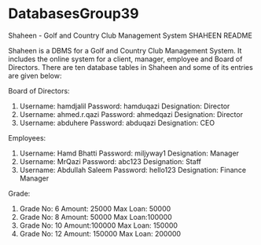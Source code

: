 # DatabasesGroup39
Shaheen - Golf and Country Club Management System
SHAHEEN README

Shaheen is a DBMS for a Golf and Country Club Management System. It includes the online system for a client, manager, employee and Board of Directors. 
There are ten database tables in Shaheen and some of its entries are given below:

Board of Directors:
1.	Username: hamdjalil 
Password: hamduqazi
Designation: Director
2.	Username: ahmed.r.qazi 
Password: ahmedqazi
Designation: Director
3.	Username: abduhere 
Password: abduqazi
Designation: CEO

Employees:
1.	Username: Hamd Bhatti
Password: miljyway1
Designation: Manager
2.	Username: MrQazi
Password: abc123
Designation: Staff
3.	Username: Abdullah Saleem 
Password: hello123
Designation: Finance Manager

Grade:
1.	Grade No: 6
Amount: 25000
Max Loan: 50000
2.	Grade No: 8
Amount: 50000
Max Loan:100000
3.	Grade No: 10
Amount:100000
Max Loan: 150000
4.	Grade No: 12
Amount: 150000
Max Loan: 200000
 
